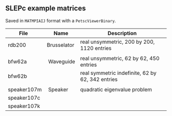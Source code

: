 
SLEPc example matrices
----------------------

Saved in `MATMPIAIJ` format with a `PetscViewerBinary`.


| File        | Name        | Description                                      |
| ------------|-------------|--------------------------------------------------|
| rdb200      | Brusselator | real unsymmetric, 200 by 200, 1120 entries       |
|             |             |                                                  |
| bfw62a      | Waveguide   | real unsymmetric, 62 by 62, 450 entries          |
| bfw62b      |             | real symmetric indefinite, 62 by 62, 342 entries |
|             |             |                                                  |
| speaker107m | Speaker     | quadratic eigenvalue problem                     |
| speaker107c |             |                                                  |
| speaker107k |             |                                                  |

